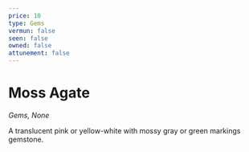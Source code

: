 ```yaml
---
price: 10
type: Gems
vermun: false
seen: false
owned: false
attunement: false
---
```

# Moss Agate

*Gems, None*

A translucent pink or yellow-white with mossy gray or green markings gemstone.